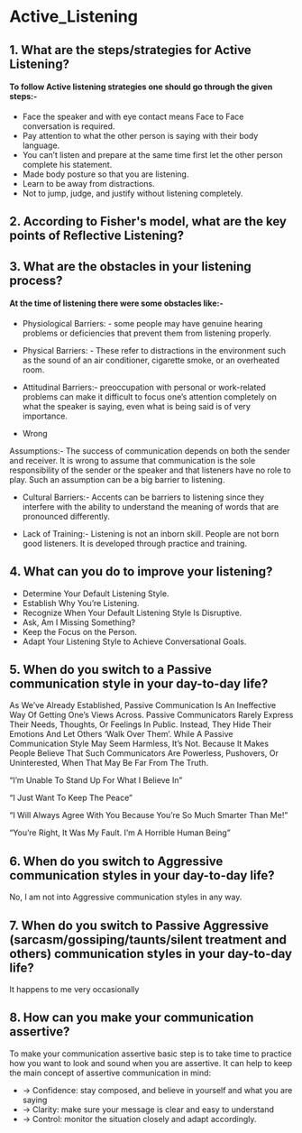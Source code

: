 # Active_Listening

## 1. What are the steps/strategies for Active Listening?

#### To follow Active listening strategies one should go through the given steps:-<br>

* Face the speaker and with eye contact means Face to Face conversation is required.<br>
* Pay attention to what the other person is saying with their body language.<br>
* You can’t listen and prepare at the same time first let the other person complete his statement.<br>
* Made body posture so that you are listening.<br>
* Learn to be away from distractions.<br>
* Not to jump, judge, and justify without listening completely.<br>



## 2. According to Fisher's model, what are the key points of Reflective Listening?<br>


## 3. What are the obstacles in your listening process?<br>

#### At the time of listening there were some obstacles like:-
 * Physiological Barriers: - some people may have genuine hearing problems or
deficiencies that prevent them from listening properly. 

* Physical Barriers: - These refer to distractions in the environment such as the
sound of an air conditioner, cigarette smoke, or an overheated room.

* Attitudinal Barriers:- preoccupation with personal or work-related problems
can make it difficult to focus one’s attention completely on what the speaker is
saying, even what is being said is of very importance.

* Wrong 

Assumptions:- The success of communication depends on both the
sender and receiver. It is wrong to assume that communication is the sole
responsibility of the sender or the speaker and that listeners have no role to play.
Such an assumption can be a big barrier to listening.

* Cultural Barriers:- Accents can be barriers to listening since they interfere
with the ability to understand the meaning of words that are pronounced
differently.

* Lack of Training:- Listening is not an inborn skill. People are not born good
listeners. It is developed through practice and training.<br>



## 4. What can you do to improve your listening?<br>

 * Determine Your Default Listening Style.
 * Establish Why You’re Listening.
 * Recognize When Your Default Listening Style Is Disruptive.
 * Ask, Am I Missing Something?
 * Keep the Focus on the Person.
 * Adapt Your Listening Style to Achieve Conversational Goals.
 
 
## 5. When do you switch to a Passive communication style in your day-to-day life?<br>

As We’ve Already Established, Passive Communication Is An Ineffective Way Of Getting One’s Views Across. Passive Communicators Rarely Express Their Needs, Thoughts, Or Feelings In Public. Instead, They Hide Their Emotions And Let Others ‘Walk Over Them’. While A Passive Communication Style May Seem Harmless, It’s Not. Because It Makes People Believe That Such Communicators Are Powerless, Pushovers, Or Uninterested, When That May Be Far From The Truth.<br>

“I’m Unable To Stand Up For What I Believe In”

“I Just Want To Keep The Peace”

“I Will Always Agree With You Because You’re So Much Smarter Than Me!”

“You’re Right, It Was My Fault. I’m A Horrible Human Being”<br>

## 6. When do you switch to Aggressive communication styles in your day-to-day life?<br>
 
 No, I am not into Aggressive communication styles in any way.<br>

## 7. When do you switch to Passive Aggressive (sarcasm/gossiping/taunts/silent treatment and others) communication styles in your day-to-day life?<br>

It happens to me very occasionally <br>

## 8. How can you make your communication assertive?
To make your communication assertive basic step is to take time to practice how you want to look and sound when you are assertive. It can help to keep the main concept of assertive communication in mind:

* -> Confidence: stay composed, and believe in yourself and what you are saying
* -> Clarity: make sure your message is clear and easy to understand
* -> Control: monitor the situation closely and adapt accordingly.












